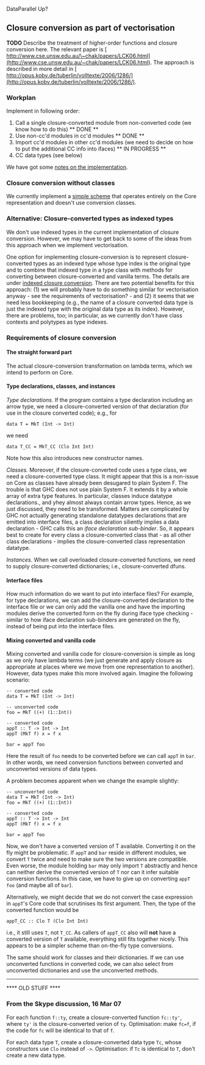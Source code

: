 
DataParallel Up?


## Closure conversion as part of vectorisation



**TODO** Describe the treatment of higher-order functions and closure conversion here. The relevant paper is [
http://www.cse.unsw.edu.au/\~chak/papers/LCK06.html](http://www.cse.unsw.edu.au/~chak/papers/LCK06.html). The approach is described in more detail in [
http://opus.kobv.de/tuberlin/volltexte/2006/1286/](http://opus.kobv.de/tuberlin/volltexte/2006/1286/).


### Workplan



Implement in following order:


1. Call a single closure-converted module from non-converted code (we know how to do this) ** DONE **
1. Use non-cc'd modules in cc'd modules ** DONE **
1. Import cc'd modules in other cc'd modules (we need to decide on how to put the additional CC info into ifaces) ** IN PROGRESS **
1. CC data types (see below)


We have got some  [notes on the implementation](data-parallel/closure-conversion/impl-notes).


### Closure conversion without classes



We currently implement a [simple scheme](data-parallel/closure-conversion/class-less) that operates entirely on the Core representation and doesn't use conversion classes. 


### Alternative: Closure-converted types as indexed types



We don't use indexed types in the current implementation of closure conversion.  However, we may have to get back to some of the ideas from this approach when we implement vectorisation.



One option for implementing closure-conversion is to represent closure-converted types as an indexed type whose type index is the original type and to combine that indexed type in a type class with methods for converting between closure-converted and vanilla terms.  The details are under [indexed closure conversion](data-parallel/closure-conversion/indexed).  There are two potential benefits for this approach: (1) we will probably have to do something similar for vectorisation anyway - see the requirements of vectorisation? - and (2) it seems that we need less bookkeeping (e.g., the name of a closure converted data type is just the indexed type with the original data type as its index).  However, there are problems, too; in particular, as we currently don't have class contexts and polytypes as type indexes.


### Requirements of closure conversion


#### The straight forward part



The actual closure-conversion transformation on lambda terms, which we intend to perform on Core.


#### Type declarations, classes, and instances



*Type declarations.*
If the program contains a type declaration including an arrow type, we need a closure-converted version of that declaration (for use in the closure converted code); e.g., for


```wiki
data T = MkT (Int -> Int)
```


we need


```wiki
data T_CC = MkT_CC (Clo Int Int)
```


Note how this also introduces new constructor names.



*Classes.*
Moreover, if the closure-converted code uses a type class, we need a closure-converted type class.  It might appear that this is a non-issue on Core as classes have already been desugared to plain System F.  The trouble is that GHC does not use plain System F.  It extends it by a whole array of extra type features.  In particular, classes induce datatype declarations., and yhey almost always contain arrow types.  Hence, as we just discussed, they need to be transformed.  Matters are complicated by GHC not actually generating standalone datatypes declarations that are emitted into interface files, a class declaration siliently implies a data declaration - GHC calls this an *iface declaration sub-binder*.  So, it appears best to create for every class a closure-converted class that - as all other class declarations - implies the closure-converted class representation datatype.



*Instances.*
When we call overloaded closure-converted functions, we need to supply closure-converted dictionaries; i.e., closure-converted dfuns.  


#### Interface files



How much information do we want to put into interface files?  For example, for type declarations, we can add the closure-converted declaration to the interface file or we can only add the vanilla one and have the importing modules derive the converted form on the fly during iface type checking - similar to how iface declaration sub-binders are generated on the fly, instead of being put into the interface files.


#### Mixing converted and vanilla code



Mixing converted and vanilla code for closure-conversion is simple as long as we only have lambda terms (we just generate and apply closure as appropriate at places where we move from one representation to another).  However, data types make this more involved again.  Imagine the following scenario:


```wiki
-- converted code
data T = MkT (Int -> Int)

-- unconverted code
foo = MkT ((+) (1::Int))

-- converted code
appT :: T -> Int -> Int
appT (MkT f) x = f x

bar = appT foo
```


Here the result of `foo` needs to be converted before we can call `appT` in `bar`.  In other words, we need conversion functions between converted and unconverted versions of data types.



A problem becomes apparent when we change the example slightly:


```wiki
-- unconverted code
data T = MkT (Int -> Int)
foo = MkT ((+) (1::Int))

-- converted code
appT :: T -> Int -> Int
appT (MkT f) x = f x

bar = appT foo
```


Now, we don't have a converted version of T available.  Converting it on the fly might be problematic.  If `appT` and `bar` reside in different modules, we convert `T` twice and need to make sure the two versions are compatible.  Even worse, the module holding `bar` may only import `T` abstractly and hence can neither derive the converted version of `T` nor can it infer  suitable conversion functions.  In this case, we have to give up on converting `appT foo` (and maybe all of `bar`).



Alternatively, we might decide that we do not convert the case expression in `appT`'s Core code that scrutinises its first argument.  Then, the type of the converted function would be


```wiki
appT_CC :: Clo T (Clo Int Int)
```


i.e., it still uses `T`, not `T_CC`.  As callers of `appT_CC` also will **not** have a converted version of `T` available, everything still fits together nicely.  This appears to be a simpler scheme than on-the-fly type conversions.



The same should work for classes and their dictionaries.  If we can use unconverted functions in converted code, we can also select from unconverted dictionaries and use the unconverted methods.


---



**** OLD STUFF ****


### From the Skype discussion, 16 Mar 07



For each function `f::ty`, create a closure-converted function `fc::ty'`, where `ty'` is the closure-converted verion of `ty`.
Optimisation: make `fc=f`, if the code for `fc` will be identical to that of `f`.  



For each data type `T`, create a closure-converted data type `Tc`, whose constructors use `Clo` instead of `->`.  Optimisation: if `Tc` is identical to `T`, don't create a new data type.



